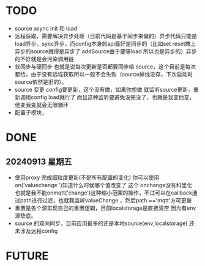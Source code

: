 # TODO

- source async init 和 load
- 远程获取，需要解决异步处理（目前代码是基于同步来做的）异步代码只能是load异步，sync异步，而config本身的api最好是同步的（比如set reset摊上异步的source就得是异步了 addSource由于要等load 所以也是异步的）异步的不好就是会污染调用链
- 软同步与硬同步 也就是说每次更新是否都要同步给 source，这个目前是每次都给，由于没有远程获取所以一般不会失败（source掉线没存，下次启动时source依然是旧的）。
- source 变更 config要更新，这个没有做，如果你想做 就监听source更新，重新调用config load就行了 而且这种监听要避免没完没了，也就是我变他变，他变我变就会无限循环
- 配置子模块，
# DONE

## 20240913 星期五

- 使用proxy 完成细粒度更新(不是所有配置的变化) 你可以使用 on('valuechange ')知道什么时候哪个值改变了 这个 onchange没有科里化 也就是我不能onmqtt('change')这种缩小范围的操作，不过可以在callback通过path进行过滤，也就我监听valueChange ，然后path =='mqtt'方可更新
- 重置是各个源实现自己的重置逻辑，目前localstorage是直接清空 因为有env源垫底。
- source 的双向同步，目前应用最多的还是本地source(env,localstorage) 还未涉及远程config


# FUTURE
